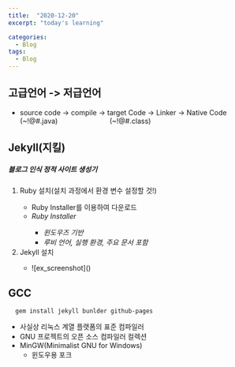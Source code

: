 ```yaml
---
title:  "2020-12-20"
excerpt: "today's learning"

categories:
  - Blog
tags:
  - Blog
---
```


## 고급언어 -> 저급언어
* source code   -> compile  -> target Code  -> Linker -> Native Code  
   (~!@#.java)&ensp;&ensp;&emsp;&emsp;&emsp;&emsp;&emsp;&emsp;&ensp;(~!@#.class)


  
## Jekyll(지킬)
##### <em>블로그 인식 정적 사이트 생성기</em>
  <ol> 
    <li>Ruby 설치(설치 과정에서 환경 변수 설정할 것!)</li>
    <ul>
      <li>Ruby Installer를 이용하여 다운로드</li>
      <li><em>Ruby Installer</em></li> 
      <ul>
        <li><em>윈도우즈 기반</em></li> 
        <li><em>루비 언어, 실행 환경, 주요 문서 포함</em></li>
      </ul>
    </ul>
    <li>Jekyll 설치</li>
    <ul>
      <li>![ex_screenshot]()</li>
    </ul>
  </ol>
 
  
  

## GCC
```
  gem install jekyll bunlder github-pages  
  ```
* 사실상 리눅스 계열 플랫폼의 표준 컴파일러
* GNU 프로젝트의 오픈 소스 컴파일러 컬렉션
* MinGW(Minimalist GNU for Windows)  
  * 윈도우용 포크
